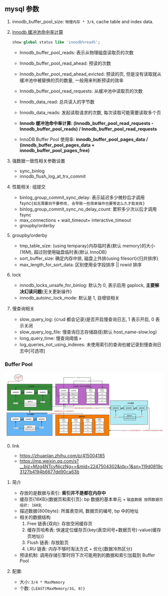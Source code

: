 ## mysql 参数

1. innodb_buffer_pool_size: `物理内存 * 3/4`, cache table and index data.

2. [Innodb 缓冲池命中率计算](https://hdm.console.aliyun.com/dbMonitor/MySQL#/performance/instance/rm-2zefr83ok57101uxm/detail)

   ```sql
   show global status like 'innodb%read%';
   ```

   - Innodb_buffer_pool_reads: 表示从物理磁盘读取页的次数
   - Innodb_buffer_pool_read_ahead: 预读的次数
   - Innodb_buffer_pool_read_ahead_evicted: 预读的页, 但是没有读取就从缓冲池中被替换的页的数量, 一般用来判断预读的效率
   - Innodb_buffer_pool_read_requests: 从缓冲池中读取页的次数
   - Innodb_data_read: 总共读入的字节数
   - Innodb_data_reads: 发起读取请求的次数, 每次读取可能需要读取多个页

   - **Innodb 缓冲池命中率计算: (Innodb_buffer_pool_read_requests - Innodb_buffer_pool_reads) / Innodb_buffer_pool_read_requests**
   - InnoDB Buffer Pool 使用率: **innodb_buffer_pool_pages_data / (innodb_buffer_pool_pages_data + innodb_buffer_pool_pages_free)**

3. 强数据一致性相关参数设置

   - sync_binlog
   - innodb_flush_log_at_trx_commit

4. 性能相关: 组提交

   - binlog_group_commit_sync_delay: 表示延迟多少微秒后才调用 fsync`{如无需要则不要修改, 会导致一些简单操作也要等这么久才能发挥}`
   - binlog_group_commit_sync_no_delay_count: 累积多少次以后才调用 fsync
   - max_connections + wait_timeout+ interactive_timeout
   - groupby/orderby

5. groupby/orderby

   - tmp_table_size: {using temparay}内存临时表{默认 memory}的大小(16M), 超过则使用磁盘临时表{默认 InnoDB}
   - sort_buffer_size: 确定内存中排, 磁盘上外排{using filesort}{归并排序}
   - max_length_for_sort_data: 区别使用全字段排序 || rowid 排序

6. lock

   - innodb_locks_unsafe_for_binlog: 默认为 0, 表示启用 gaplock, **主要解决幻读问题**{无关更新操作}
   - innodb_autoinc_lock_mode: 默认是 1, 自增锁相关

7. 慢查询相关

   - slow_query_log: {crud 都会记录}是否开启慢查询日志, 1 表示开启, 0 表示关闭
   - slow_query_log_file: 慢查询日志存储路径(默认 host_name-slow.log)
   - long_query_time: 慢查询阈值 **`>`**
   - log_queries_not_using_indexes: 未使用索引的查询也被记录到慢查询日志中[可选项]

### Buffer Pool

![avatar](/static/image/db/mysql-conf-bp.png)

0. link

   - https://zhuanlan.zhihu.com/p/415004185
   - https://mp.weixin.qq.com/s?__biz=Mzg4NTcyNjczNg==&mid=2247504302&idx=1&sn=119d0819c3127b4194b6677dd90ca63b

1. 简介

   - 存放的是数据与索引: **索引并不是都在内存中**
   - 缓存页{16KB}{数据页和索引页}: bp 数据的基本单元 + `磁盘数据 按照数据页组织: 16KB`;
   - 描述数据{800byte}: 所属表空间, 数据页的编号, bp 中的地址
   - 相关的数据结构
     1. Free 链表{双向}: 存放空闲缓存页
     2. 缓存页哈希表: 快速定位缓存页{key(表空间号+数据页号)-value(缓存页地址)}
     3. Flush 链表: 存放脏页
     4. LRU 链表: 内存不够时淘汰方式 + 优化{数据冷热区分}
   - 预读机制: 调用存储引擎时将下次可能用到的数据和索引加载到 Buffer Pool

2. 配置:
   - 大小: `3/4 * MaxMemory`
   - 个数: `{LEAST(MaxMemory/1G, 8)}`
